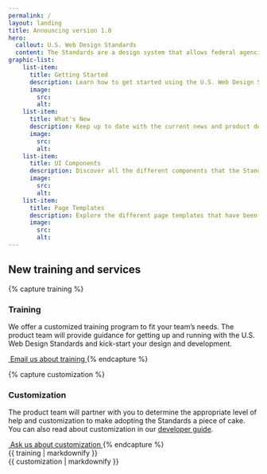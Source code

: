 ```yaml
---
permalink: /
layout: landing
title: Announcing version 1.0
hero:
  callout: U.S. Web Design Standards
  content: The Standards are a design system that allows federal agencies to quickly prototype and deploy digital products using a baseline of design patterns.
graphic-list:
    list-item:
      title: Getting Started
      description: Learn how to get started using the U.S. Web Design Standards for your project, regardless of your technical stack.
      image:
        src:
        alt:
    list-item:
      title: What's New
      description: Keep up to date with the current news and product development updates for the U.S. Web Design Standards.
      image:
        src:
        alt:
    list-item:
      title: UI Components
      description: Discover all the different components that the Standards provide as both design and development assets.
      image:
        src:
        alt:
    list-item:
      title: Page Templates
      description: Explore the different page templates that have been created to jump start your product development.
      image:
        src:
        alt:
---
```


## New training and services

{% capture training %}
### Training

We offer a customized training program to fit your team’s needs. The
product team will provide guidance for getting up and running with
the U.S. Web Design Standards and kick-start your design and
development.

<a href="mailto:uswebdesignstandards@gsa.gov" class="usa-button cta" onclick="ga('send', 'event', 'Clicked Training CTA', 'Clicked training call to action');">
  <img src="{{ site.baseurl }}/img/logo-email.png" alt="">
  Email us about training
</a>
{% endcapture %}

{% capture customization %}
### Customization

The product team will partner with you to determine the appropriate
level of help and customization to make adopting the Standards a
piece of cake. You can also read about customization in our
[developer guide](getting-started/developers/#customization-and-theming).

<a href="mailto:uswebdesignstandards@gsa.gov" class="usa-button cta" onclick="ga('send', 'event', 'Clicked Customization CTA', 'Clicked customization call to action');">
  <img src="{{ site.baseurl }}/img/logo-email.png" alt="">
  Ask us about customization
</a>
{% endcapture %}

<div class="usa-grid-full">
  <div class="usa-width-one-half">
    {{ training | markdownify }}
  </div>
  <div class="usa-width-one-half">
    {{ customization | markdownify }}
  </div>
</div>
